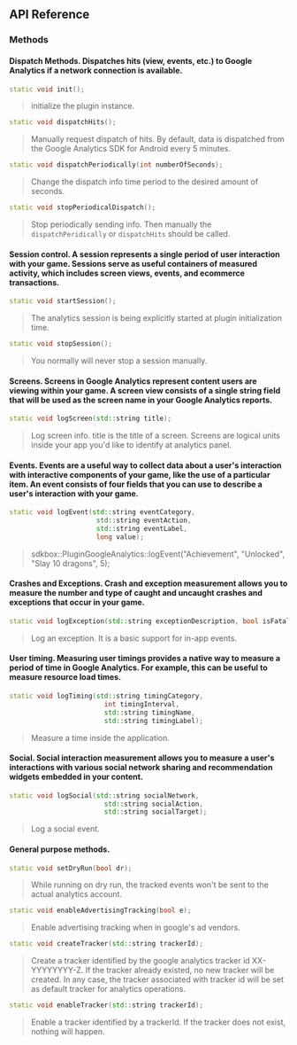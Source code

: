 ## API Reference

### Methods

#### Dispatch Methods. Dispatches hits (view, events, etc.) to Google Analytics if a network connection is available.

```cpp
static void init();
```
> initialize the plugin instance.

```cpp
static void dispatchHits();
```
> Manually request dispatch of hits. By default, data is dispatched from the
Google Analytics SDK for Android every 5 minutes.

```cpp
static void dispatchPeriodically(int numberOfSeconds);
```
> Change the dispatch info time period to the desired amount of seconds.

```cpp
static void stopPeriodicalDispatch();
```
> Stop periodically sending info. Then manually the <code>dispatchPeridically</code>
or <code>dispatchHits</code> should be called.

####  Session control.  A session represents a single period of user interaction with your game. Sessions serve as useful containers of measured activity, which includes screen views, events, and ecommerce transactions.

```cpp
static void startSession();
```
> The analytics session is being explicitly started at plugin initialization time.

```cpp
static void stopSession();
```
> You normally will never stop a session manually.

#### Screens. Screens in Google Analytics represent content users are viewing within your game. A screen view consists of a single string field that will be used as the screen name in your Google Analytics reports.

```cpp
static void logScreen(std::string title);
```
> Log screen info. title is the title of a screen. Screens are logical units
inside your app you'd like to identify at analytics panel.

#### Events. Events are a useful way to collect data about a user's interaction with interactive components of your game, like the use of a particular item. An event consists of four fields that you can use to describe a user's interaction with your game.

```cpp
static void logEvent(std::string eventCategory,
                      std::string eventAction,
                      std::string eventLabel,
                      long value);
```
> sdkbox::PluginGoogleAnalytics::logEvent("Achievement", "Unlocked", "Slay 10 dragons", 5);

#### Crashes and Exceptions. Crash and exception measurement allows you to measure the number and type of caught and uncaught crashes and exceptions that occur in your game.

```cpp
static void logException(std::string exceptionDescription, bool isFatal);
```
> Log an exception. It is a basic support for in-app events.

#### User timing. Measuring user timings provides a native way to measure a period of time in Google Analytics. For example, this can be useful to measure resource load times.

```cpp
static void logTiming(std::string timingCategory,
                        int timingInterval,
                        std::string timingName,
                        std::string timingLabel);
```
> Measure a time inside the application.

#### Social. Social interaction measurement allows you to measure a user's interactions with various social network sharing and recommendation widgets embedded in your content.

```cpp
static void logSocial(std::string socialNetwork,
                        std::string socialAction,
                        std::string socialTarget);
```
> Log a social event.

#### General purpose methods.

```cpp
static void setDryRun(bool dr);
```
> While running on dry run, the tracked events won't be sent to the actual
analytics account.

```cpp
static void enableAdvertisingTracking(bool e);
```
> Enable advertising tracking when in google's ad vendors.

```cpp
static void createTracker(std::string trackerId);
```
> Create a tracker identified by the google analytics tracker id XX-YYYYYYYY-Z.
If the tracker already existed, no new tracker will be created. In any case, the
tracker associated with tracker id will be set as default tracker for  analytics
operations.

```cpp
static void enableTracker(std::string trackerId);
```
> Enable a tracker identified by a trackerId. If the tracker does not exist,
nothing will happen.
